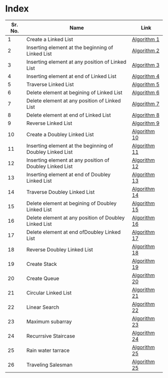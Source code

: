 # Index

| Sr. No. | Name                                                      | Link                                                      |
| ------- | --------------------------------------------------------- | --------------------------------------------------------- |
| 1       | Create a Linked List                                      | [Algorithm 1](/FY/DSA//Linked%20List/createLinkedlist.md) |
| 2       | Inserting element at the beginning of Linked List         | [Algorithm 2](/FY/DSA//Linked%20List/addAtBegining.md)    |
| 3       | Inserting element at any position of Linked List          | [Algorithm 3](/FY/DSA//Linked%20List/addInBetween.md)     |
| 4       | Inserting element at end of Linked List                   | [Algorithm 4](/FY/PleaseContribute.md)                    |
| 5       | Traverse Linked List                                      | [Algorithm 5](/FY/PleaseContribute.md)                    |
| 6       | Delete element at begining of Linked List                 | [Algorithm 6](/FY/PleaseContribute.md)                    |
| 7       | Delete element at any position of Linked List             | [Algorithm 7](/FY/PleaseContribute.md)                    |
| 8       | Delete element at end of Linked List                      | [Algorithm 8](/FY/PleaseContribute.md)                    |
| 9       | Reverse Linked List                                       | [Algorithm 9](/FY/PleaseContribute.md)                    |
| 10      | Create a Doubley Linked List                              | [Algorithm 10](/FY/PleaseContribute.md)                   |
| 11      | Inserting element at the beginning of Doubley Linked List | [Algorithm 11](/FY/PleaseContribute.md)                   |
| 12      | Inserting element at any position of Doubley Linked List  | [Algorithm 12](/FY/PleaseContribute.md)                   |
| 13      | Inserting element at end of Doubley Linked List           | [Algorithm 13](/FY/PleaseContribute.md)                   |
| 14      | Traverse Doubley Linked List                              | [Algorithm 14](/FY/PleaseContribute.md)                   |
| 15      | Delete element at begining of Doubley Linked List         | [Algorithm 15](/FY/PleaseContribute.md)                   |
| 16      | Delete element at any position of Doubley Linked List     | [Algorithm 16](/FY/PleaseContribute.md)                   |
| 17      | Delete element at end ofDoubley Linked List               | [Algorithm 17](/FY/PleaseContribute.md)                   |
| 18      | Reverse Doubley Linked List                               | [Algorithm 18](/FY/PleaseContribute.md)                   |
| 19      | Create Stack                                              | [Algorithm 19](/FY/PleaseContribute.md)                   |
| 20      | Create Queue                                              | [Algorithm 20](/FY/PleaseContribute.md)                   |
| 21      | Circular Linked List                                      | [Algorithm 21](/FY/PleaseContribute.md)                   |
| 22      | Linear Search                                             | [Algorithm 22](/FY/PleaseContribute.md)                   |
| 23      | Maximum subarray                                          | [Algorithm 23](/FY/PleaseContribute.md)                   |
| 24      | Recurrsive Staircase                                      | [Algorithm 24](/FY/PleaseContribute.md)                   |
| 25      | Rain water tarrace                                        | [Algorithm 25](/FY/PleaseContribute.md)                   |
| 26      | Traveling Salesman                                        | [Algorithm 25](/FY/PleaseContribute.md)                   |
